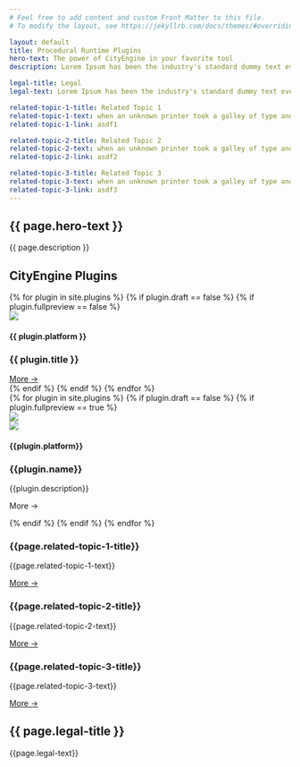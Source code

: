 ```yaml
---
# Feel free to add content and custom Front Matter to this file.
# To modify the layout, see https://jekyllrb.com/docs/themes/#overriding-theme-defaults

layout: default
title: Procedural Runtime Plugins
hero-text: The power of CityEngine in your favorite tool
description: Lorem Ipsum has been the industry's standard dummy text ever since the 1500s, when an unknown printer took a galley of type and scrambled it to make a type specimen book. It has survived not only five centuries, but also the leap into electronic typesetting, remaining essentially unchanged. It was popularised in the 1960s with the release of Letraset sheets containing Lorem Ipsum passages, and more recently with desktop publishing software like Aldus PageMaker including versions of Lorem Ipsum.

legal-title: Legal
legal-text: Lorem Ipsum has been the industry's standard dummy text ever since the 1500s, when an unknown printer took a galley of type and scrambled it to make a type specimen book. It has survived not only five centuries, but also the leap into electronic typesetting, remaining essentially unchanged. It was popularised in the 1960s with the release of Letraset sheets containing Lorem Ipsum passages, and more recently with desktop publishing software like Aldus PageMaker including versions of Lorem Ipsum.

related-topic-1-title: Related Topic 1
related-topic-1-text: when an unknown printer took a galley of type and scrambled it to make a type specimen book. It has survived not only five centuries, but also the leap into electronic typesetting, remaining essentially unchanged. It was popularised in the 1960s with the release of Letraset sheets containing Lorem Ipsum passages, and more recently
related-topic-1-link: asdf1

related-topic-2-title: Related Topic 2
related-topic-2-text: when an unknown printer took a galley of type and scrambled it to make a type specimen book. It has survived not only five centuries, but also the leap into electronic typesetting, remaining essentially unchanged. It was popularised in the 1960s with the release of Letraset sheets containing Lorem Ipsum passages, and more recently
related-topic-2-link: asdf2

related-topic-3-title: Related Topic 3
related-topic-3-text: when an unknown printer took a galley of type and scrambled it to make a type specimen book. It has survived not only five centuries, but also the leap into electronic typesetting, remaining essentially unchanged. It was popularised in the 1960s with the release of Letraset sheets containing Lorem Ipsum passages, and more recently
related-topic-3-link: asdf3
---
```


<section class="hero">
  <div class="content">
    <div class="left-column horizontal center">
      <h1 class="hero-text">{{ page.hero-text }}</h1>
    </div>
    <div class="half">
    </div>
  </div>
</section>

<section class="intro-section">
  <div class="content">
    <div class="left-column">
      <p class="white">{{ page.description }}</p>
    </div>
  </div>
</section>

<section class="lightgrey">
  <div class="content vertical center">
    <h2 class="subtitle bottom-margin-70">CityEngine Plugins</h2>
    <div class="horizontal center">
      {% for plugin in site.plugins %}
        {% if plugin.draft == false %}
          {% if plugin.fullpreview == false %}
          <div class="horizontal small-teaser">
              <img src="/assets/img/{{plugin.logo}}" class="inline-icon"/>
              <div class="vertical">
                  <h4 class="subtitle3">{{ plugin.platform }}</h4>
                  <h3 class="subtitle2">{{ plugin.title }}</h3>
                  <a class="link" href="{{ plugin.link }}">
                      <a href="{{plugin.name}}" class="text-small">
                          More<span> →</span>
                      </a>
                  </a>
              </div>
          </div>
          {% endif %}
        {% endif %}
      {% endfor %}
    </div>
  </div>
</section>

<section>
  <div class="content flex vertical center">
    <div flex horizontal>
    {% for plugin in site.plugins %}
      {% if plugin.draft == false %}
        {% if plugin.fullpreview == true %}
        <div class="content {% cycle '', 'reverse' %} horizontal bottom-margin-100">
            <div class="half">
                <img class="image-shadow" src="/assets/img/{{plugin.teaser-image}}"/>
            </div>
            <div class="half vertical">
                <div class="horizontal">
                    <img src="/assets/img/{{plugin.logo}}" class="inline-icon"/>
                    <div class="vertical">
                        <h4 class="subtitle3">{{plugin.platform}}</h4>
                        <h3 class="subtitle">{{plugin.name}}</h3>
                    </div>
                </div>
                <p>{{plugin.description}}</p>
                <a class="link">
                    <p class="link text">
                        More<span> →</span>
                    </p>
                </a>
            </div>
        </div>
        {% endif %}
      {% endif %}
    {% endfor %}
    </div>
  </div>
</section>

<section class="darkgrey">
  <div class="content horizontal">
    <div class="third">
      <h3 class="subtitle4 white">{{page.related-topic-1-title}}</h3>
      <p class="white">{{page.related-topic-1-text}}</p>
      <a href="related-topic-1-link" class="white">More<span> →</span></a>
    </div>
    <div class="third">
      <h3 class="subtitle4 white">{{page.related-topic-2-title}}</h3>
      <p class="white">{{page.related-topic-2-text}}</p>
      <a href="related-topic-2-link" class="white">More<span> →</span></a>
    </div>
    <div class="third">
      <h3 class="subtitle4 white">{{page.related-topic-3-title}}</h3>
      <p class="white">{{page.related-topic-3-text}}</p>
      <a href="related-topic-3-link" class="white">More<span> →</span></a>
    </div>
  </div>
</section>

<section>
  <div class="content">
    <h2 class="subtitle bottom-margin-30">{{ page.legal-title }}</h2>
    <p>{{page.legal-text}}</p>
  </div>
</section>
